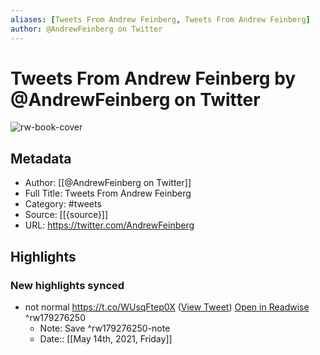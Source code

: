 ```yaml
---
aliases: [Tweets From Andrew Feinberg, Tweets From Andrew Feinberg]
author: @AndrewFeinberg on Twitter
---
```

# Tweets From Andrew Feinberg by @AndrewFeinberg on Twitter

![rw-book-cover](https://pbs.twimg.com/profile_images/1188827397073854470/POwzzbMn.png)

## Metadata
- Author: [[@AndrewFeinberg on Twitter]]
- Full Title: Tweets From Andrew Feinberg
- Category: #tweets
- Source: [[{source}]]
- URL: https://twitter.com/AndrewFeinberg

## Highlights
### New highlights synced
- not normal https://t.co/WUsqFtep0X ([View Tweet](https://twitter.com/AndrewFeinberg/status/1393261495761391616)) [Open in Readwise](https://readwise.io/open/179276250) ^rw179276250
    - Note: Save ^rw179276250-note
    - Date:: [[May 14th, 2021, Friday]]
